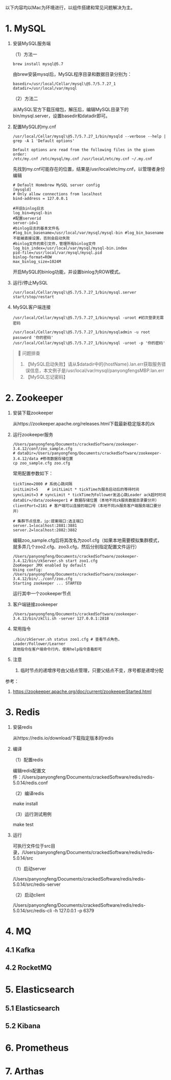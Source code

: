 以下内容均以Mac为环境进行，以组件搭建和常见问题解决为主。

# 1. MySQL

1. 安装MySQL服务端
   
   （1）方法一
   
   ```shell
   brew install mysql@5.7
   ```
   
   由brew安装mysql后，MySQL程序目录和数据目录分别为：
   
   ```
   basedir=/usr/local/Cellar/mysql\@5.7/5.7.27_1
   datadir=/usr/local/var/mysql
   ```
   
   （2）方法二
   
   从MySQL官方下载压缩包，解压后，编辑MySQL目录下的bin/mysql.server，设置basedir和datadir即可。

2. 配置MySQL的my.cnf
   
   ```shell
   /usr/local/Cellar/mysql\@5.7/5.7.27_1/bin/mysqld --verbose --help | grep -A 1 'Default options'
   
   Default options are read from the following files in the given order:
   /etc/my.cnf /etc/mysql/my.cnf /usr/local/etc/my.cnf ~/.my.cnf
   ```
   
   先找到my.cnf可能存在的位置，结果是/usr/local/etc/my.cnf，以管理者身份编辑
   
   ```
   # Default Homebrew MySQL server config
   [mysqld]
   # Only allow connections from localhost
   bind-address = 127.0.0.1
   
   #开启binlog日志
   log_bin=mysql-bin
   #配置serverid
   server-id=1
   #binlog日志的基本文件名
   #log_bin_basename=/usr/local/var/mysql/mysql-bin #log_bin_basename不能被直接设置，否则会启动失败
   #binlog文件的索引文件，管理所有binlog文件
   log_bin_index=/usr/local/var/mysql/mysql-bin.index
   pid-file=/usr/local/var/mysql/mysql.pid
   binlog-format=ROW
   max_binlog_size=1024M
   ```
   
   开启MySQL的binlog功能，并设置binlog为ROW模式。

3. 运行/停止MySQL
   
   ```shell
   /usr/local/Cellar/mysql\@5.7/5.7.27_1/bin/mysql.server start/stop/restart
   ```

4. MySQL客户端连接
   
   ```shell
   /usr/local/Cellar/mysql\@5.7/5.7.27_1/bin/mysql -uroot #初次登录无需密码
   
   /usr/local/Cellar/mysql\@5.7/5.7.27_1/bin/mysqladmin -u root password '你的密码'
   /usr/local/Cellar/mysql\@5.7/5.7.27_1/bin/mysql -uroot -p '你的密码'
   ```

> :leaves:  问题排查
> 
> 1. 【MySQL启动失败】请从$datadir中的{hostName}.lan.err获取服务错误信息，本文例子是/usr/local/var/mysql/panyongfengsMBP.lan.err
> 2. 【MySQL忘记密码】

# 2. Zookeeper

1. 安装下载zookeeper
   
   从https://zookeeper.apache.org/releases.html下载最新稳定版本的zk

2. 运行zookeeper服务
   
   ```shell
   /Users/panyongfeng/Documents/crackedSoftware/zookeeper-3.4.12/conf/zoo_sample.cfg
   # dataDir=/Users/panyongfeng/Documents/crackedSoftware/zookeeper-3.4.12/data #修改数据存储位置
   cp zoo_sample.cfg zoo.cfg
   ```
   
   常用配置参数如下：
   
   ```properties
   tickTime=2000 # 系统心跳间隔
   initLimit=5    # initLimit * tickTime为服务启动后的等待时间
   syncLimit=3 # syncLimit * tickTime为Follower发送心跳Leader ack超时时间
   dataDir=/data/zookeeper1 # 数据存储位置（本地不同zk服务数据目录要分开）
   clientPort=2181 # 客户端可以连接的端口号（本地不同zk服务客户端服务端口要分开）
   
   # 集群节点信息，ip:提案端口:选主端口
   server.1=localhost:2881:3881 
   server.2=localhost:2882:3882
   ```
   
   编辑zoo_sample.cfg后将其改名为zoo1.cfg（如果本地需要模拟集群模式，就多弄几个zoo2.cfg、zoo3.cfg，然后分别指定配置文件运行）
   
   ```shell
   /Users/panyongfeng/Documents/crackedSoftware/zookeeper-3.4.12/bin/zkServer.sh start zoo1.cfg
   ZooKeeper JMX enabled by default
   Using config: /Users/panyongfeng/Documents/crackedSoftware/zookeeper-3.4.12/bin/../conf/zoo.cfg
   Starting zookeeper ... STARTED
   ```
   
   运行其中一个zookeeper节点

3. 客户端链接zookeeper
   
   ```shell
   /Users/panyongfeng/Documents/crackedSoftware/zookeeper-3.4.12/bin/zkCli.sh -server 127.0.0.1:2818
   ```

4. 常用指令
   
   ```shell
   ./bin/zkServer.sh status zoo1.cfg # 查看节点角色，Leader/Follower/Learner
   其他指令在客户端命令行内，使用help指令查看即可
   ```

5. 注意
   
   1. 临时节点的递增序号由父结点管理，只要父结点不变，序号都是递增分配

参考：

1. https://zookeeper.apache.org/doc/current/zookeeperStarted.html

# 3. Redis

1. 安装redis
   
   从https://redis.io/download/下载指定版本的redis

2. 编译
   
   （1）配置redis
   
   编辑redis配置文件：/Users/panyongfeng/Documents/crackedSoftware/redis/redis-5.0.14/redis.conf
   
   （2）编译redis
   
   make install
   
   （3）运行测试用例
   
   make test

3. 运行
   
   可执行文件位于src目录，/Users/panyongfeng/Documents/crackedSoftware/redis/redis-5.0.14/src
   
   （1）启动server
   
   /Users/panyongfeng/Documents/crackedSoftware/redis/redis-5.0.14/src/redis-server
   
   （2）启动client
   
   /Users/panyongfeng/Documents/crackedSoftware/redis/redis-5.0.14/src/redis-cli -h 127.0.0.1 -p 6379

# 4. MQ

## 4.1 Kafka

## 4.2 RocketMQ

# 5. Elasticsearch

## 5.1 Elasticsearch

## 5.2 Kibana

# 6. Prometheus

# 7. Arthas
